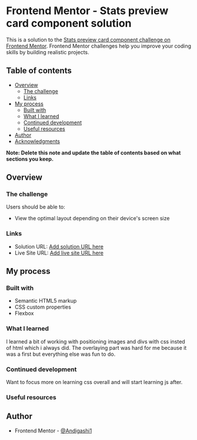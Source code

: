 # Frontend Mentor - Stats preview card component solution

This is a solution to the [Stats preview card component challenge on Frontend Mentor](https://www.frontendmentor.io/challenges/stats-preview-card-component-8JqbgoU62). Frontend Mentor challenges help you improve your coding skills by building realistic projects. 

## Table of contents

- [Overview](#overview)
  - [The challenge](#the-challenge)
  - [Links](#links)
- [My process](#my-process)
  - [Built with](#built-with)
  - [What I learned](#what-i-learned)
  - [Continued development](#continued-development)
  - [Useful resources](#useful-resources)
- [Author](#author)
- [Acknowledgments](#acknowledgments)

**Note: Delete this note and update the table of contents based on what sections you keep.**

## Overview

### The challenge

Users should be able to:

- View the optimal layout depending on their device's screen size


### Links

- Solution URL: [Add solution URL here](https://github.com/Andigashi1/stats-card-site)
- Live Site URL: [Add live site URL here](https://luxury-bienenstitch-0742d8.netlify.app)

## My process

### Built with

- Semantic HTML5 markup
- CSS custom properties
- Flexbox


### What I learned

I learned a bit of working with positioning images and divs with css insted of html which i always did. The overlaying part was hard for me because it was a first but everything else was fun to do.

### Continued development

Want to focus more on learning css overall and will start learning js after.

### Useful resources

## Author

- Frontend Mentor - [@Andigashi1](https://www.frontendmentor.io/profile/Andigashi1)


